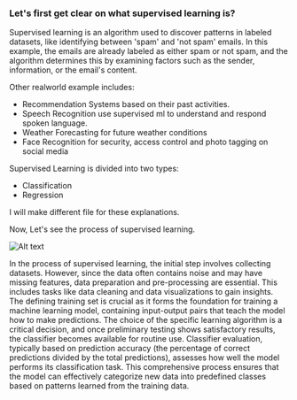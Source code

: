 <h3>Let's first get clear on what supervised learning is?
</h3>


Supervised learning is an algorithm used to discover patterns in labeled datasets, like identifying between 'spam' and 'not spam' emails. In this example, the emails are already labeled as either spam or not spam, and the algorithm determines this by examining factors such as the sender, information, or the email's content.


Other realworld example includes:
*   Recommendation Systems based on their past activities.
*   Speech Recognition use supervised ml to understand and respond spoken language.
*   Weather Forecasting for future weather conditions
*   Face Recognition for security, access control and photo tagging on social media

Supervised Learning is divided into two types:
*   Classification
*   Regression

I will make different file for these explanations.

Now, Let's see the process of supervised learning.

![Alt text](Flowchart.png)

In the process of supervised learning, the initial step involves collecting datasets. However, since the data often contains noise and may have missing features, data preparation and pre-processing are essential. This includes tasks like data cleaning and data visualizations to gain insights. The defining training set is crucial as it forms the foundation for training a machine learning model, containing input-output pairs that teach the model how to make predictions. The choice of the specific learning algorithm is a critical decision, and once preliminary testing shows satisfactory results, the classifier becomes available for routine use. Classifier evaluation, typically based on prediction accuracy (the percentage of correct predictions divided by the total predictions), assesses how well the model performs its classification task. This comprehensive process ensures that the model can effectively categorize new data into predefined classes based on patterns learned from the training data.